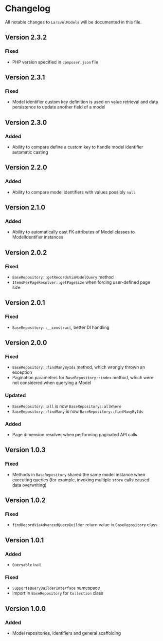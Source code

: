 # Changelog

All notable changes to `LaravelModels` will be documented in this file.

## Version 2.3.2
### Fixed
- PHP version specified in `composer.json` file

## Version 2.3.1
### Fixed
- Model identifier custom key definition is used on value retrieval and data persistence to update another field of a 
model

## Version 2.3.0
### Added
- Ability to compare define a custom key to handle model identifier automatic casting

## Version 2.2.0
### Added
- Ability to compare model identifiers with values possibly `null`

## Version 2.1.0
### Added
- Ability to automatically cast FK attributes of Model classes to ModelIdentifier instances

## Version 2.0.2
### Fixed
- `BaseRepository::getRecordsViaModelQuery` method
- `ItemsPerPageResolver::getPageSize` when forcing user-defined page size

## Version 2.0.1
### Fixed
- `BaseRepository::__construct`, better DI handling

## Version 2.0.0
### Fixed
- `BaseRepository::findManyByIds` method, which wrongly thrown an exception
- Pagination parameters for `BaseRepository::index` method, which were not considered when querying a Model
### Updated
- `BaseRepository::all` is now `BaseRepository::allWhere`
- `BaseRepository::findMany` is now `BaseRepository::findManyByIds`
### Added
- Page dimension resolver when performing paginated API calls

## Version 1.0.3
### Fixed
- Methods in `BaseRepository` shared the same model instance when executing queries (for example, invoking multiple `store` calls caused data overwriting) 

## Version 1.0.2
### Fixed
- `findRecordViaAdvancedQueryBuilder` return value in `BaseRepository` class

## Version 1.0.1
### Added
- `Queryable` trait
### Fixed
- `SupportsQueryBuilderInterface` namespace
- Import in `BaseRepository` for `Collection` class

## Version 1.0.0
### Added
- Model repositories, identifiers and general scaffolding
